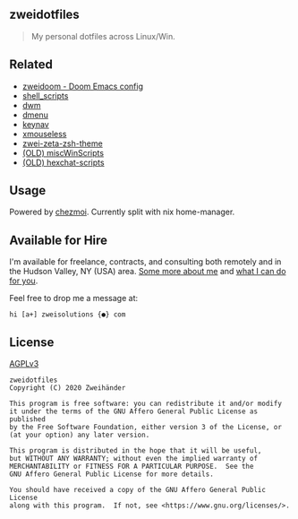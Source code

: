 ## zweidotfiles

> My personal dotfiles across Linux/Win. 

## Related
- [zweidoom - Doom Emacs config](https://github.com/Zweihander-Main/zweidoom)
- [shell\_scripts](https://github.com/Zweihander-Main/shell_scripts)
- [dwm](https://github.com/Zweihander-Main/zwei_dwm)
- [dmenu](https://github.com/Zweihander-Main/zwei_dmenu)
- [keynav](https://github.com/Zweihander-Main/keynav)
- [xmouseless](https://github.com/Zweihander-Main/xmouseless)
- [zwei-zeta-zsh-theme](https://github.com/Zweihander-Main/zwei-zeta-zsh-theme)
- [(OLD) miscWinScripts](https://github.com/Zweihander-Main/miscWinScripts)
- [(OLD) hexchat-scripts](https://github.com/Zweihander-Main/hexchat_scripts)


## Usage

Powered by [chezmoi](https://github.com/twpayne/chezmoi). Currently split with nix home-manager.

## Available for Hire

I'm available for freelance, contracts, and consulting both remotely and in the Hudson Valley, NY (USA) area. [Some more about me](https://www.zweisolutions.com/about.html) and [what I can do for you](https://www.zweisolutions.com/services.html).

Feel free to drop me a message at:

```
hi [a+] zweisolutions {●} com
```

## License

[AGPLv3](./LICENSE)

    zweidotfiles
    Copyright (C) 2020 Zweihänder

    This program is free software: you can redistribute it and/or modify
    it under the terms of the GNU Affero General Public License as published
    by the Free Software Foundation, either version 3 of the License, or
    (at your option) any later version.

    This program is distributed in the hope that it will be useful,
    but WITHOUT ANY WARRANTY; without even the implied warranty of
    MERCHANTABILITY or FITNESS FOR A PARTICULAR PURPOSE.  See the
    GNU Affero General Public License for more details.

    You should have received a copy of the GNU Affero General Public License
    along with this program.  If not, see <https://www.gnu.org/licenses/>.
